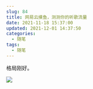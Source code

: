 ```yaml
---
slug: 84
title: 网易云摸鱼，测测你的听歌流量
date: 2021-11-18 15:37:00
updated: 2021-12-01 14:37:50
categories: 
  - 随笔
tags: 
  - 随笔
---
```




格局刚好。

![](https://cdn.staticaly.com/gh/zburu/pic-cdn@main/2021/11/18/47f2fd18e0e1e9975e851d2958256a1b.png)
